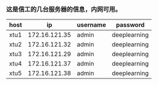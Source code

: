 ### 这是信工的几台服务器的信息，内网可用。
| host  | ip  |  username | password |
|---|---|---|---|
| xtu1  | 172.16.121.35  | admin  | deeplearning  |
| xtu2  | 172.16.121.32  | admin  | deeplearning  |
| xtu3 |  172.16.121.29 | admin  | deeplearning  |
| xtu4 | 172.16.121.37  | admin  | deeplearning  |
| xtu5 |  172.16.121.38 | admin | deeplearning  |
